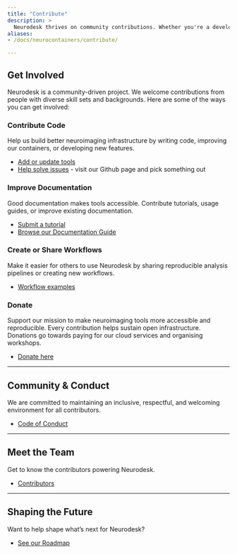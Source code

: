 ```yaml
---
title: "Contribute"
description: > 
  Neurodesk thrives on community contributions. Whether you're a developer, researcher, educator, or advocate for open science, there are many ways you can support us.
aliases:
- /docs/neurocontainers/contribute/

---
```


## Get Involved

Neurodesk is a community-driven project. We welcome contributions from people with diverse skill sets and backgrounds. Here are some of the ways you can get involved:

### Contribute Code

Help us build better neuroimaging infrastructure by writing code, improving our containers, or developing new features.

- [Add or update tools](/developers/new_tools/)
- [Help solve issues](https://github.com/NeuroDesk/neurocontainers/issues) - visit our Github page and pick something out 

### Improve Documentation

Good documentation makes tools accessible. Contribute tutorials, usage guides, or improve existing documentation.

- [Submit a tutorial](/tutorials-examples/tutorials/tutorial-template/tutorial-template/)
- [Browse our Documentation Guide](/developers/documentation/)

### Create or Share Workflows

Make it easier for others to use Neurodesk by sharing reproducible analysis pipelines or creating new workflows.

- [Workflow examples](https://github.com/NeuroDesk/example-notebooks/tree/main)

### Donate

Support our mission to make neuroimaging tools more accessible and reproducible. Every contribution helps sustain open infrastructure. Donations go towards paying for our cloud services and organising workshops.

- [Donate here](https://donations.uq.edu.au/EAINNEUR)

---

## Community & Conduct

We are committed to maintaining an inclusive, respectful, and welcoming environment for all contributors.

- [Code of Conduct](https://github.com/NeuroDesk/.github/blob/main/CODE_OF_CONDUCT.md)

---

## Meet the Team

Get to know the contributors powering Neurodesk.

- [Contributors](/developers/contributors/)

---

## Shaping the Future

Want to help shape what’s next for Neurodesk?

- [See our Roadmap](/developers/architecture/roadmap/)

